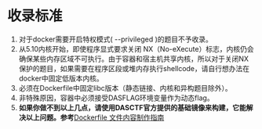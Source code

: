 # 收录标准
1.  对于docker需要开启特权模式( \--privileged )的题目不予收录。
2.  从5.10内核开始，即使程序显式要求关闭 NX（No-eXecute）标志，内核仍会确保某些内存区域不可执行。由于容器和宿主机共享内核，所以对于关闭NX保护的题目，如果需要在程序区段或堆内存执行shellcode，请自行想办法在docker中固定低版本内核。
3.  必须在Dockerfile中固定libc版本（静态链接、内核和异构题目除外）。
4.  非特殊原因，容器中必须接受DASFLAG环境变量作为动态flag。
5.  **如果你做不到以上几点，请使用DASCTF官方提供的基础镜像来构建，它能解决以上问题。参考**[Dockerfile 文件内容制作指南](./上传内容标准/Dockerfile%20文件内容制作指南.html)
